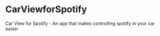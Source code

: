 # CarViewforSpotify
 Car View for Spotify - An app that makes controlling spotify in your car easier
